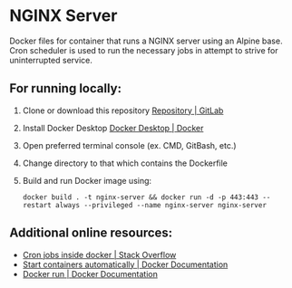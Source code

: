 # NGINX Server

Docker files for container that runs a NGINX server using an Alpine base. Cron scheduler is used to run the necessary jobs in attempt to strive for uninterrupted service. 

## For running locally:

1. Clone or download this repository [Repository | GitLab](https://docs.gitlab.com/ee/user/project/repository/)

2. Install Docker Desktop [Docker Desktop | Docker](https://www.docker.com/products/docker-desktop/)

3. Open preferred terminal console (ex. CMD, GitBash, etc.)

4. Change directory to that which contains the Dockerfile

5. Build and run Docker image using:
   
   `docker build . -t nginx-server && docker run -d -p 443:443 --restart always --privileged --name nginx-server nginx-server`

## Additional online resources:

- [Cron jobs inside docker | Stack Overflow](https://stackoverflow.com/questions/72152000/how-to-perform-cron-jobs-every-5-minutes-inside-docker)
- [Start containers automatically | Docker Documentation](https://docs.docker.com/config/containers/start-containers-automatically/)
- [Docker run | Docker Documentation](https://docs.docker.com/engine/reference/commandline/run/)
